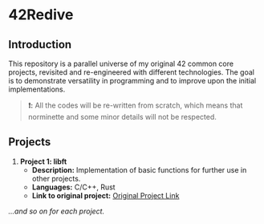 # 42Redive

## Introduction

This repository is a parallel universe of my original 42 common core projects, revisited and re-engineered with different technologies. The goal is to demonstrate versatility in programming and to improve upon the initial implementations.

> **❗:** All the codes will be re-written from scratch, which means that norminette and some minor details will not be respected.

## Projects

1. **Project 1: libft**
   - **Description:** Implementation of basic functions for further use in other projects.
   - **Languages:** C/C++, Rust
   - **Link to original project:** [Original Project Link](subjects/libft.pdf)

*...and so on for each project.*
